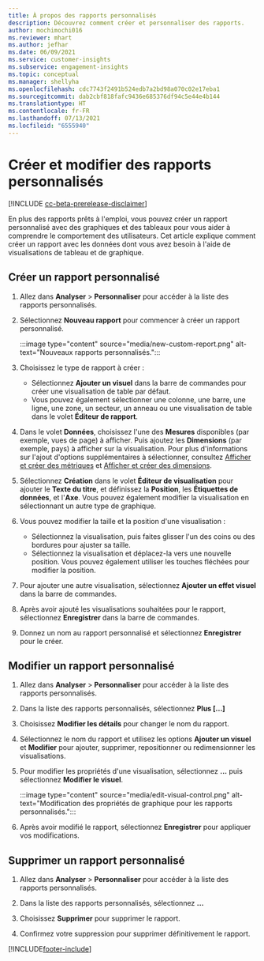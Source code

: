 ```yaml
---
title: À propos des rapports personnalisés
description: Découvrez comment créer et personnaliser des rapports.
author: mochimochi016
ms.reviewer: mhart
ms.author: jefhar
ms.date: 06/09/2021
ms.service: customer-insights
ms.subservice: engagement-insights
ms.topic: conceptual
ms.manager: shellyha
ms.openlocfilehash: cdc7743f2491b524edb7a2bd98a070c02e17eba1
ms.sourcegitcommit: dab2cbf818fafc9436e685376df94c5e44e4b144
ms.translationtype: HT
ms.contentlocale: fr-FR
ms.lasthandoff: 07/13/2021
ms.locfileid: "6555940"
---
```

# <a name="create-and-edit-custom-reports"></a>Créer et modifier des rapports personnalisés

[!INCLUDE [cc-beta-prerelease-disclaimer](includes/cc-beta-prerelease-disclaimer.md)]

En plus des rapports prêts à l'emploi, vous pouvez créer un rapport personnalisé avec des graphiques et des tableaux pour vous aider à comprendre le comportement des utilisateurs. Cet article explique comment créer un rapport avec les données dont vous avez besoin à l'aide de visualisations de tableau et de graphique. 

## <a name="create-a-custom-report"></a>Créer un rapport personnalisé

1. Allez dans **Analyser** > **Personnaliser** pour accéder à la liste des rapports personnalisés.

1. Sélectionnez **Nouveau rapport** pour commencer à créer un rapport personnalisé.

   :::image type="content" source="media/new-custom-report.png" alt-text="Nouveaux rapports personnalisés.":::

1. Choisissez le type de rapport à créer :

    - Sélectionnez **Ajouter un visuel** dans la barre de commandes pour créer une visualisation de table par défaut.
    - Vous pouvez également sélectionner une colonne, une barre, une ligne, une zone, un secteur, un anneau ou une visualisation de table dans le volet **Éditeur de rapport**.

1. Dans le volet **Données**, choisissez l'une des **Mesures** disponibles (par exemple, vues de page) à afficher. Puis ajoutez les **Dimensions** (par exemple, pays) à afficher sur la visualisation. Pour plus d'informations sur l'ajout d'options supplémentaires à sélectionner, consultez [Afficher et créer des métriques](metrics.md) et [Afficher et créer des dimensions](dimensions.md).

1. Sélectionnez **Création** dans le volet **Éditeur de visualisation** pour ajouter le **Texte du titre**, et définissez la **Position**, les **Étiquettes de données**, et l'**Axe**.  Vous pouvez également modifier la visualisation en sélectionnant un autre type de graphique.

1. Vous pouvez modifier la taille et la position d'une visualisation :
   - Sélectionnez la visualisation, puis faites glisser l'un des coins ou des bordures pour ajuster sa taille.
   - Sélectionnez la visualisation et déplacez-la vers une nouvelle position. Vous pouvez également utiliser les touches fléchées pour modifier la position.
1. Pour ajouter une autre visualisation, sélectionnez **Ajouter un effet visuel** dans la barre de commandes.
1. Après avoir ajouté les visualisations souhaitées pour le rapport, sélectionnez **Enregistrer** dans la barre de commandes.

1. Donnez un nom au rapport personnalisé et sélectionnez **Enregistrer** pour le créer.
 
## <a name="edit-a-custom-report"></a>Modifier un rapport personnalisé

1. Allez dans **Analyser** > **Personnaliser** pour accéder à la liste des rapports personnalisés.

1. Dans la liste des rapports personnalisés, sélectionnez **Plus [...]** 

1. Choisissez **Modifier les détails** pour changer le nom du rapport.

1. Sélectionnez le nom du rapport et utilisez les options **Ajouter un visuel** et **Modifier** pour ajouter, supprimer, repositionner ou redimensionner les visualisations.

1. Pour modifier les propriétés d'une visualisation, sélectionnez **...** puis sélectionnez **Modifier le visuel**.

   :::image type="content" source="media/edit-visual-control.png" alt-text="Modification des propriétés de graphique pour les rapports personnalisés.":::

1. Après avoir modifié le rapport, sélectionnez **Enregistrer** pour appliquer vos modifications. 

## <a name="delete-a-custom-report"></a>Supprimer un rapport personnalisé

1. Allez dans **Analyser** > **Personnaliser** pour accéder à la liste des rapports personnalisés.

1. Dans la liste des rapports personnalisés, sélectionnez **...**

1. Choisissez **Supprimer** pour supprimer le rapport.

1. Confirmez votre suppression pour supprimer définitivement le rapport.

[!INCLUDE[footer-include](../includes/footer-banner.md)]
